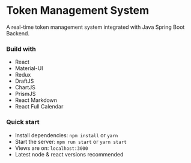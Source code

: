 # Token Management System

A real-time token management system integrated with Java Spring Boot Backend.

### Build with

- React
- Material-UI
- Redux
- DraftJS
- ChartJS
- PrismJS
- React Markdown
- React Full Calendar

### Quick start

- Install dependencies: `npm install` or `yarn`
- Start the server: `npm run start` or `yarn start`
- Views are on: `localhost:3000`
- Latest node & react versions recommended
